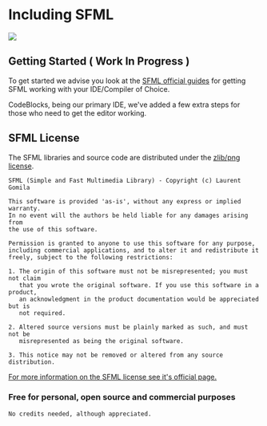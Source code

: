 # Including SFML

![](https://olddocs.gamepencil.net/wp-content/uploads/sites/6/2021/03/SFML2.svg.png)

## Getting Started ( Work In Progress )

To get started we advise you look at the [SFML official guides](https://www.sfml-dev.org/tutorials/2.5/) for getting SFML working with your IDE/Compiler of Choice.

CodeBlocks, being our primary IDE, we've added a few extra steps for those who need to get the editor working.

## SFML License

The SFML libraries and source code are distributed under the [zlib/png license](http://opensource.org/licenses/Zlib "Terms of the zlib/png license").

    SFML (Simple and Fast Multimedia Library) - Copyright (c) Laurent Gomila
   
    This software is provided 'as-is', without any express or implied warranty.
    In no event will the authors be held liable for any damages arising from
    the use of this software.
    
    Permission is granted to anyone to use this software for any purpose,
    including commercial applications, and to alter it and redistribute it
    freely, subject to the following restrictions:
    
    1. The origin of this software must not be misrepresented; you must not claim
       that you wrote the original software. If you use this software in a product,
       an acknowledgment in the product documentation would be appreciated but is
       not required.
    
    2. Altered source versions must be plainly marked as such, and must not be
       misrepresented as being the original software.
    
    3. This notice may not be removed or altered from any source distribution.

[For more information on the SFML license see it's official page.](https://www.sfml-dev.org/license.php)

### Free for personal, open source and commercial purposes

    No credits needed, although appreciated.
